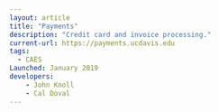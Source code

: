 ```yaml
---
layout: article
title: "Payments"
description: "Credit card and invoice processing."
current-url: https://payments.ucdavis.edu
tags:
  - CAES
Launched: January 2019
developers:
    - John Knoll
    - Cal Doval
---
```

